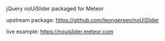 jQuery noUiSlider packaged for Meteor

upstream package: https://github.com/leongersen/noUiSlider

live example: https://nouislider.meteor.com
